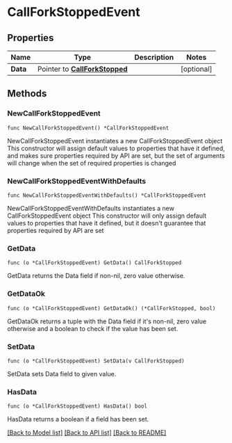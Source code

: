 # CallForkStoppedEvent

## Properties

Name | Type | Description | Notes
------------ | ------------- | ------------- | -------------
**Data** | Pointer to [**CallForkStopped**](CallForkStopped.md) |  | [optional] 

## Methods

### NewCallForkStoppedEvent

`func NewCallForkStoppedEvent() *CallForkStoppedEvent`

NewCallForkStoppedEvent instantiates a new CallForkStoppedEvent object
This constructor will assign default values to properties that have it defined,
and makes sure properties required by API are set, but the set of arguments
will change when the set of required properties is changed

### NewCallForkStoppedEventWithDefaults

`func NewCallForkStoppedEventWithDefaults() *CallForkStoppedEvent`

NewCallForkStoppedEventWithDefaults instantiates a new CallForkStoppedEvent object
This constructor will only assign default values to properties that have it defined,
but it doesn't guarantee that properties required by API are set

### GetData

`func (o *CallForkStoppedEvent) GetData() CallForkStopped`

GetData returns the Data field if non-nil, zero value otherwise.

### GetDataOk

`func (o *CallForkStoppedEvent) GetDataOk() (*CallForkStopped, bool)`

GetDataOk returns a tuple with the Data field if it's non-nil, zero value otherwise
and a boolean to check if the value has been set.

### SetData

`func (o *CallForkStoppedEvent) SetData(v CallForkStopped)`

SetData sets Data field to given value.

### HasData

`func (o *CallForkStoppedEvent) HasData() bool`

HasData returns a boolean if a field has been set.


[[Back to Model list]](../README.md#documentation-for-models) [[Back to API list]](../README.md#documentation-for-api-endpoints) [[Back to README]](../README.md)


